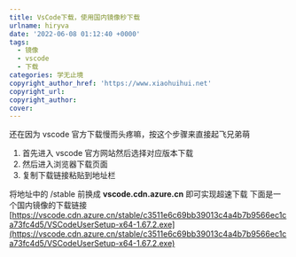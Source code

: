 ```yaml
---
title: VsCode下载，使用国内镜像秒下载
urlname: hiryva
date: '2022-06-08 01:12:40 +0000'
tags:
  - 镜像
  - vscode
  - 下载
categories: 学无止境
copyright_author_href: 'https://www.xiaohuihui.net'
copyright_url:
copyright_author:
cover:
---
```


还在因为 vscode 官方下载慢而头疼嘛，按这个步骤来直接起飞兄弟萌

1. 首先进入 vscode 官方网站然后选择对应版本下载
1. 然后进入浏览器下载页面
1. 复制下载链接粘贴到地址栏

将地址中的
/stable 前换成 **vscode.cdn.azure.cn**
即可实现超速下载
下面是一个国内镜像的下载链接
[https://vscode.cdn.azure.cn/stable/c3511e6c69bb39013c4a4b7b9566ec1ca73fc4d5/VSCodeUserSetup-x64-1.67.2.exe](https://vscode.cdn.azure.cn/stable/c3511e6c69bb39013c4a4b7b9566ec1ca73fc4d5/VSCodeUserSetup-x64-1.67.2.exe)
